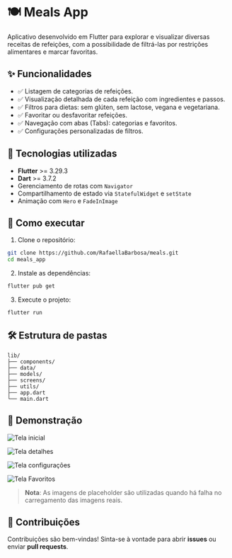 # 🍽️ Meals App

Aplicativo desenvolvido em Flutter para explorar e visualizar diversas receitas de refeições, com a possibilidade de filtrá-las por restrições alimentares e marcar favoritas.

## ✨ Funcionalidades

- ✅ Listagem de categorias de refeições.
- ✅ Visualização detalhada de cada refeição com ingredientes e passos.
- ✅ Filtros para dietas: sem glúten, sem lactose, vegana e vegetariana.
- ✅ Favoritar ou desfavoritar refeições.
- ✅ Navegação com abas (Tabs): categorias e favoritos.
- ✅ Configurações personalizadas de filtros.

## 📱 Tecnologias utilizadas

- **Flutter** >= 3.29.3
- **Dart** >= 3.7.2
- Gerenciamento de rotas com `Navigator`
- Compartilhamento de estado via `StatefulWidget` e `setState`
- Animação com `Hero` e `FadeInImage`

## 🚀 Como executar

1. Clone o repositório:

```bash
git clone https://github.com/RafaellaBarbosa/meals.git
cd meals_app
```

2. Instale as dependências:

```bash
flutter pub get
```

3. Execute o projeto:

```bash
flutter run
```

## 🛠️ Estrutura de pastas

```
lib/
├── components/
├── data/
├── models/
├── screens/
├── utils/
├── app.dart
└── main.dart
```

## 📸 Demonstração

![Tela inicial](assets/images/tela_categorias.png)

![Tela detalhes](assets/images/tela_refeicao_detalhes.png)

![Tela configurações](assets/images/tela_configuracoes.png)

![Tela Favoritos](assets/images/tela_favoritos.png)

> **Nota**: As imagens de placeholder são utilizadas quando há falha no carregamento das imagens reais.

## 🤝 Contribuições

Contribuições são bem-vindas! Sinta-se à vontade para abrir **issues** ou enviar **pull requests**.
